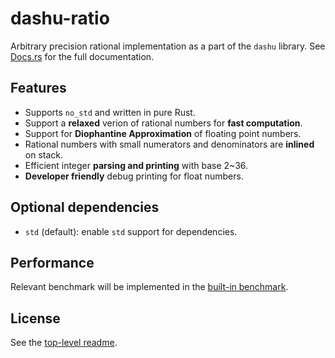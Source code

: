# dashu-ratio

Arbitrary precision rational implementation as a part of the `dashu` library. See [Docs.rs](https://docs.rs/dashu-ratio/latest/dashu_ratio/) for the full documentation.

## Features

- Supports `no_std` and written in pure Rust.
- Support a **relaxed** verion of rational numbers for **fast computation**.
- Support for **Diophantine Approximation** of floating point numbers.
- Rational numbers with small numerators and denominators are **inlined** on stack.
- Efficient integer **parsing and printing** with base 2~36.
- **Developer friendly** debug printing for float numbers.

## Optional dependencies

* `std` (default): enable `std` support for dependencies.

## Performance

Relevant benchmark will be implemented in the [built-in benchmark](../benchmark/).

## License

See the [top-level readme](../README.md).
